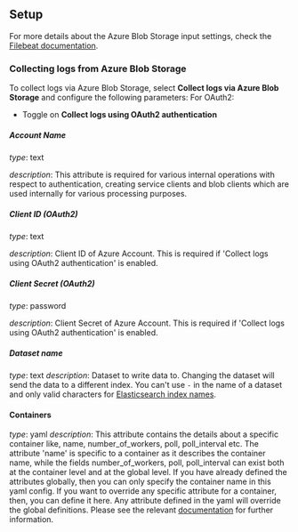 ## Setup
For more details about the Azure Blob Storage input settings, check the [Filebeat documentation](https://www.elastic.co/guide/en/beats/filebeat/current/filebeat-input-azure-blob-storage.html).

### Collecting logs from Azure Blob Storage

To collect logs via Azure Blob Storage, select **Collect logs via Azure Blob Storage** and configure the following parameters:
For OAuth2:
- Toggle on **Collect logs using OAuth2 authentication**

##### Account Name
*type*: text

*description*: This attribute is required for various internal operations with respect to authentication, creating service clients and blob clients which are used internally for various processing purposes.

##### Client ID (OAuth2)
*type*: text

*description*: Client ID of Azure Account. This is required if 'Collect logs using OAuth2 authentication' is enabled.

##### Client Secret (OAuth2)
*type*: password

*description*: Client Secret of Azure Account. This is required if 'Collect logs using OAuth2 authentication' is enabled.

##### Dataset name
*type*: text
*description*: Dataset to write data to. Changing the dataset will send the data to a different index. You can't use `-` in the name of a dataset and only valid characters for [Elasticsearch index names](https://www.elastic.co/guide/en/elasticsearch/reference/current/docs-index_.html).

#### Containers
*type*: yaml
*description*: This attribute contains the details about a specific container like, name, number_of_workers, poll, poll_interval etc. The attribute 'name' is specific to a container as it describes the container name, while the fields number_of_workers, poll, poll_interval can exist both at the container level and at the global level.  If you have already defined the attributes globally, then you can only specify the container name in this yaml config. If you want to override any specific attribute for a container, then, you can define it here. Any attribute defined in the yaml will override the global definitions.  Please see the relevant [documentation](https://www.elastic.co/guide/en/beats/filebeat/current/filebeat-input-azure-blob-storage.html#attrib-containers) for further information.


